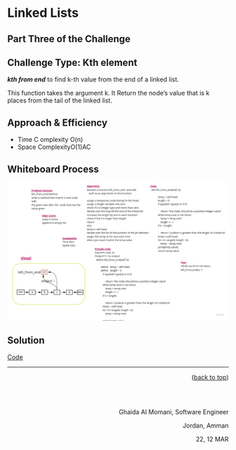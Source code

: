 
#  Linked Lists
## Part Three of the Challenge  
## Challenge Type: Kth element


***kth from end*** to find k-th value from the end of a linked list.


This function takes the argument  k. 
It Return the node’s value that is k places from the tail of the linked list.


  ## Approach & Efficiency
 * Time C omplexity O(n)
 * Space ComplexityO(1)AC
 

 ## Whiteboard Process 
![](../assets/Kth_element.jpg)

## Solution
[Code](linked_list/linked_list_kth.py)





<hr/>
<p align="right">(<a href="#top">back to top</a>)</p>
  <br/><br/>

<p align="right">Ghaida Al Momani, Software Engineer</p>
<p align="right">Jordan, Amman</p>
<p align="right">22, 12 MAR </p>



